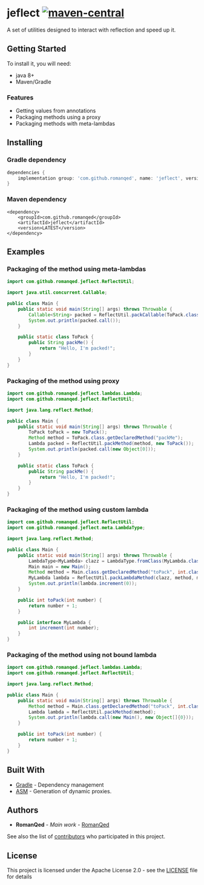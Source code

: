 # jeflect [![maven-central](https://img.shields.io/maven-central/v/com.github.romanqed/jeflect?color=blue)](https://repo1.maven.org/maven2/com/github/romanqed/jeflect/)

A set of utilities designed to interact with reflection and speed up it.

## Getting Started

To install it, you will need:

* java 8+
* Maven/Gradle

### Features

* Getting values from annotations
* Packaging methods using a proxy
* Packaging methods with meta-lambdas

## Installing

### Gradle dependency

```Groovy
dependencies {
    implementation group: 'com.github.romanqed', name: 'jeflect', version: 'LATEST'
}
```

### Maven dependency

```
<dependency>
    <groupId>com.github.romanqed</groupId>
    <artifactId>jeflect</artifactId>
    <version>LATEST</version>
</dependency>
```

## Examples

### Packaging of the method using meta-lambdas

```Java
import com.github.romanqed.jeflect.ReflectUtil;

import java.util.concurrent.Callable;

public class Main {
    public static void main(String[] args) throws Throwable {
        Callable<String> packed = ReflectUtil.packCallable(ToPack.class.getMethod("packMe"), new ToPack());
        System.out.println(packed.call());
    }

    public static class ToPack {
        public String packMe() {
            return "Hello, I'm packed!";
        }
    }
}

```

### Packaging of the method using proxy

```Java
import com.github.romanqed.jeflect.lambdas.Lambda;
import com.github.romanqed.jeflect.ReflectUtil;

import java.lang.reflect.Method;

public class Main {
    public static void main(String[] args) throws Throwable {
        ToPack toPack = new ToPack();
        Method method = ToPack.class.getDeclaredMethod("packMe");
        Lambda packed = ReflectUtil.packMethod(method, new ToPack());
        System.out.println(packed.call(new Object[0]));
    }

    public static class ToPack {
        public String packMe() {
            return "Hello, I'm packed!";
        }
    }
}
```

### Packaging of the method using custom lambda

```Java
import com.github.romanqed.jeflect.ReflectUtil;
import com.github.romanqed.jeflect.meta.LambdaType;

import java.lang.reflect.Method;

public class Main {
    public static void main(String[] args) throws Throwable {
        LambdaType<MyLambda> clazz = LambdaType.fromClass(MyLambda.class);
        Main main = new Main();
        Method method = Main.class.getDeclaredMethod("toPack", int.class);
        MyLambda lambda = ReflectUtil.packLambdaMethod(clazz, method, main);
        System.out.println(lambda.increment(0));
    }

    public int toPack(int number) {
        return number + 1;
    }

    public interface MyLambda {
        int increment(int number);
    }
}
```

### Packaging of the method using not bound lambda

```Java
import com.github.romanqed.jeflect.lambdas.Lambda;
import com.github.romanqed.jeflect.ReflectUtil;

import java.lang.reflect.Method;

public class Main {
    public static void main(String[] args) throws Throwable {
        Method method = Main.class.getDeclaredMethod("toPack", int.class);
        Lambda lambda = ReflectUtil.packMethod(method);
        System.out.println(lambda.call(new Main(), new Object[]{0}));
    }

    public int toPack(int number) {
        return number + 1;
    }
}
```

## Built With

* [Gradle](https://gradle.org) - Dependency management
* [ASM](https://asm.ow2.io) - Generation of dynamic proxies.

## Authors

* **RomanQed** - *Main work* - [RomanQed](https://github.com/RomanQed)

See also the list of [contributors](https://github.com/RomanQed/jeflect/contributors)
who participated in this project.

## License

This project is licensed under the Apache License 2.0 - see the [LICENSE](LICENSE) file for details
